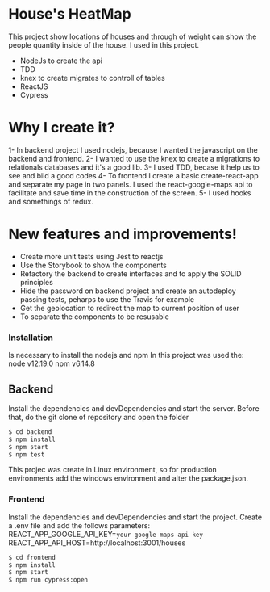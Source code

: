 # House's HeatMap

This project show locations of houses and through of weight can show the people quantity inside of the house.
I used in this project.
  - NodeJs to create the api
  - TDD
  - knex to create migrates to controll of tables
  - ReactJS
  - Cypress

# Why I create it?

1- In backend project I used nodejs, because I wanted the javascript on the backend and frontend.
2- I wanted to use the knex to create a migrations to relationals databases and it's a good lib.
3- I used TDD, becase it help us to see and bild a good codes
4- To frontend I create a basic create-react-app and separate my page in two panels. I used the react-google-maps api to facilitate and save time in the construction of the screen.
5- I used hooks and somethings of redux.

# New features and improvements!

  - Create more unit tests using Jest to reactjs
  - Use the Storybook to show the components
  - Refactory the backend to create interfaces and to apply the SOLID principles
  - Hide the password on backend project and create an autodeploy passing tests, peharps to use the Travis for example
  - Get the geolocation to redirect the map to current position of user
  - To separate the components to be resusable


### Installation

Is necessary to install the nodejs and npm
In this project was used the:
node v12.19.0
npm v6.14.8

## Backend

Install the dependencies and devDependencies and start the server.
Before that, do the git clone of repository and open the folder

```sh
$ cd backend
$ npm install
$ npm start
$ npm test
```

This projec was create in Linux environment, so for production environments add the windows environment and alter the package.json.

### Frontend

Install the dependencies and devDependencies and start the project.
Create a .env file and add the follows parameters:
REACT_APP_GOOGLE_API_KEY=`your google maps api key`
REACT_APP_API_HOST=http://localhost:3001/houses

```sh
$ cd frontend
$ npm install
$ npm start
$ npm run cypress:open
```
